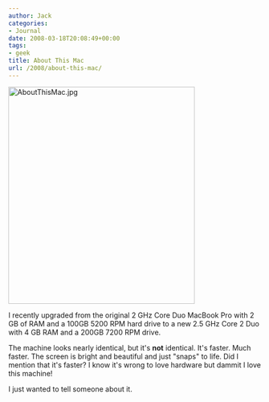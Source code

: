 ```yaml
---
author: Jack
categories:
- Journal
date: 2008-03-18T20:08:49+00:00
tags:
- geek
title: About This Mac
url: /2008/about-this-mac/
---
```


<img src="https://www.baty.net/files/AboutThisMac.jpg" alt="AboutThisMac.jpg" border="0" width="371" height="432" />

I recently upgraded from the original 2 GHz Core Duo MacBook Pro with 2 GB of <span class="caps">RAM</span> and a 100GB 5200 <span class="caps">RPM</span> hard drive to a new 2.5 GHz Core 2 Duo with 4 GB <span class="caps">RAM</span> and a 200GB 7200 <span class="caps">RPM</span> drive.

The machine looks nearly identical, but it's **not** identical. It's faster. Much faster. The screen is bright and beautiful and just "snaps" to life. Did I mention that it's faster? I know it's wrong to love hardware but dammit I love this machine! 

I just wanted to tell someone about it.